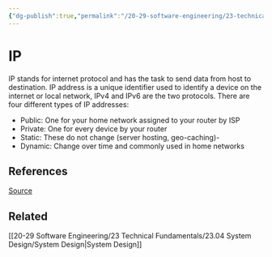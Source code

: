 ```yaml
---
{"dg-publish":true,"permalink":"/20-29-software-engineering/23-technical-fundamentals/23-04-system-design/ip/","tags":["code/system_design"],"created":"2023-09-08T06:17:58.263-05:00","updated":"2023-09-08T06:28:07.030-05:00"}
---
```


# IP
IP stands for internet protocol and has the task to send data from host to destination. IP address is a unique identifier used to identify a device on the internet or local network, IPv4 and IPv6 are the two protocols. There are four different types of IP addresses:

- Public: One for your home network assigned to your router by ISP
- Private: One for every device by your router
- Static: These do not change (server hosting, geo-caching)-
- Dynamic: Change over time and commonly used in home networks
## References
[Source](https://github.com/karanpratapsingh/system-design#ip)
## Related
[[20-29 Software Engineering/23 Technical Fundamentals/23.04 System Design/System Design\|System Design]]